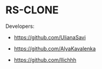 # RS-CLONE

Developers:

- https://github.com/UlianaSavi

- https://github.com/AlyaKavalenka

- https://github.com/Ilichhh
